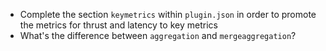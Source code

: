 * Complete the section ```keymetrics``` within ```plugin.json``` in order to promote the metrics for thrust and latency to key metrics
* What's the difference between ```aggregation``` and ```mergeaggregation```?
